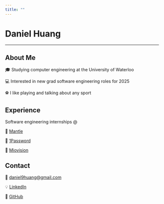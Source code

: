 ```yaml
---
title: ""
---
```


# Daniel Huang

---

## About Me

🎓 Studying computer engineering at the University of Waterloo

💻 Interested in new grad software engineering roles for 2025

⚽ I like playing and talking about any sport

## Experience

Software engineering internships @

💸 [Mantle](https://withmantle.com/)

🔐 [1Password](https://1password.com/)

🚦 [Miovision](https://miovision.com/)

## Contact

📧 daniel9huang@gmail.com

💡 [LinkedIn](https://www.linkedin.com/in/daniel-huang9/)

🔧 [GitHub](https://github.com/danjelhuang)
